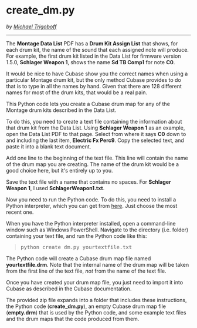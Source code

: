 # create_dm.py

_by [Michael Trigoboff](http://spot.pcc.edu/~mtrigobo)_

* * *

The **Montage Data List** PDF has a **Drum Kit Assign List** that shows, for each drum kit, the name of the sound that each assigned note will produce. For example, the first drum kit listed in the Data List for firmware version 1.5.0, **Schlager Weapon 1**, shows the name **Sd TB Comp1** for note **C0**.

It would be nice to have Cubase show you the correct names when using a particular Montage drum kit, but the only method Cubase provides to do that is to type in all the names by hand. Given that there are 128 different names for most of the drum kits, that would be a real pain.

This Python code lets you create a Cubase drum map for any of the Montage drum kits described in the Data List.

To do this, you need to create a text file containing the information about that drum kit from the Data List. Using **Schlager Weapon 1** as an example, open the Data List PDF to that page. Select from where it says **C0** down to and including the last item, **Electric Fx Perc9**. Copy the selected text, and paste it into a blank text document.

Add one line to the beginning of the text file. This line will contain the name of the drum map you are creating. The name of the drum kit would be a good choice here, but it's entirely up to you.

Save the text file with a name that contains no spaces. For **Schlager Weapon 1**, I used **SchlagerWeapon1.txt**.

Now you need to run the Python code. To do this, you need to install a Python interpreter, which you can get from [here](https://www.python.org/downloads/). Just choose the most recent one.

When you have the Python interpreter installed, open a command-line window such as Windows PowerShell. Navigate to the directory (i.e. folder) containing your text file, and run the Python code like this:

> <pre>python create_dm.py yourtextfile.txt</pre>

The Python code will create a Cubase drum map file named **yourtextfile.drm**. Note that the internal name of the drum map will be taken from the first line of the text file, _not_ from the name of the text file.

Once you have created your drum map file, you just need to import it into Cubase as described in the Cubase documentation.

The provided zip file expands into a folder that includes these instructions, the Python code (**create_dm.py**), an empty Cubase drum map file (**empty.drm**) that is used by the Python code, and some example text files and the drum maps that the code produced from them.